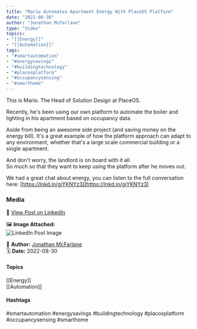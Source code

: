 ```yaml
---
title: "Mario Automates Apartment Energy With PlaceOS Platform"  
date: "2022-08-30"  
author: "Jonathan McFarlane"  
type: "Video"  
topics:  
- "[[Energy]]"  
- "[[Automation]]"    
tags:  
- "#smartautomation"  
- "#energysavings"  
- "#buildingtechnology"  
- "#placosplatform"  
- "#occupancysensing"  
- "#smarthome"  
---
```

This is Mario. The Head of Solution Design at PlaceOS.

Recently, he's been using our own platform to automate the boiler and lighting in his apartment based on occupancy data.

Aside from being an awesome side project (and saving money on the energy bill). It's a great example of how the platform approach can adapt to any environment, whether that's a large scale commercial building or a single apartment.

And don't worry, the landlord is on board with it all.  
So much so that they want to keep using the platform after he moves out.

We had a great chat about energy, you can listen to the full conversation here: [https://lnkd.in/giYKNYz3](https://lnkd.in/giYKNYz3)

### Media

🔗 [View Post on LinkedIn](https://www.linkedin.com/feed/update/urn:li:activity:6970286045011619840)  
  
🖼 **Image Attached:**  
![LinkedIn Post Image](https://media.licdn.com/dms/image/v2/C5605AQHHMkzO7MxVng/feedshare-thumbnail_720_1280/feedshare-thumbnail_720_1280/0/1661845637022?e=1742263200&v=beta&t=KP-D59NgqfEdNd3nt_q7OimzrT7RSAByC1sX-KsmWhI)  
  
👤 **Author:** [Jonathan McFarlane](https://www.linkedin.com/in/jonathanmcfarlane/)  
🗓️ **Date:** 2022-08-30

#### Topics

[[Energy]]  
[[Automation]]  

#### Hashtags

#smartautomation #energysavings #buildingtechnology #placosplatform #occupancysensing #smarthome